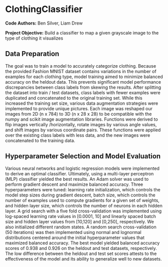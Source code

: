 # ClothingClassifier

**Code Authors:** Ben Silver, Liam Drew     

**Project Objective:** Build a classifier to map a given grayscale image to the type of clothing it visualizes

## Data Preparation
The goal was to train a model to accurately categorize clothing. Because the provided Fashion MNIST dataset
contains variations in the number of examples for each clothing type, model training aimed to minimize balanced
accuracy on the heldout data. This prevents significant model performance discrepancies between
class labels from skewing the results. After splitting the dataset into train / test datasets, class labels with
fewer examples were duplicated and concatenated to the original training set. While this increased the training
set size, various data augmentation strategies were implemented to provide unique pictures. Each image was reshaped
our images from 2D (n x 784) to 3D (n x 28 x 28) to be compatible with the numpy and scikit image augmentation
libraries. Functions were derived to flip images vertically /horizontally, rotate images by various angle values,
and shift images by various coordinate pairs. These functions were applied over the existing class labels with less
data, and the new images were concatenated to the training data.

## Hyperparameter Selection and Model Evaluation
Various neural networks and logistic regression models were implemented to derive an optimal classifier. Ultimately,
using a multi-layer perceptron (MLP) classifier yielded the best results. An Adam solver was used to perform
gradient descent and maximize balanced accuracy. Three hyperparameters were tuned: learning rate initialization,
which controls the model step sizes during gradient descent, batch size, which controls the number of examples used
to compute gradients for a given set of weights, and hidden layer size, which controls the number of neurons in each
hidden layer. A grid search with a five fold cross-validation was implemented using log-spaced learning rate values
in [0.0001, 10] and linearly spaced batch size and hidden layer values from [10,120] and [0,250], respectively. We 
also initialized different random states. A random search cross-validation (50 iterations) was then implemented using
normal and lognormal distributions centered around the initial hyperparameter values that maximized balanced accuracy.
The best model yielded balanced accuracy scores of  0.938 and 0.926 on the heldout and test datasets, respectively.
The low difference between the heldout and test set scores attests to the effectiveness of the model and its ability to
generalize well to new datasets.
